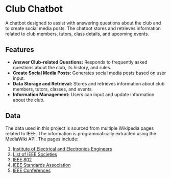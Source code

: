 # Club Chatbot

A chatbot designed to assist with answering questions about the club and to create social media posts. The chatbot stores and retrieves information related to club members, tutors, class details, and upcoming events.

## Features

- **Answer Club-related Questions:** Responds to frequently asked questions about the club, its history, and rules.
- **Create Social Media Posts:** Generates social media posts based on user input.
- **Data Storage and Retrieval:** Stores and retrieves information about club members, tutors, classes, and events.
- **Information Management:** Users can input and update information about the club.

## Data

The data used in this project is sourced from multiple Wikipedia pages related to IEEE. The information is programmatically extracted using the MediaWiki API. The pages include:

1. [Institute of Electrical and Electronics Engineers](https://en.wikipedia.org/wiki/Institute_of_Electrical_and_Electronics_Engineers)
2. [List of IEEE Societies](https://en.wikipedia.org/wiki/List_of_IEEE_societies)
3. [IEEE 802](https://en.wikipedia.org/wiki/IEEE_802)
4. [IEEE Standards Association](https://en.wikipedia.org/wiki/IEEE_Standards_Association)
5. [IEEE Conferences](https://en.wikipedia.org/wiki/Category:IEEE_conferences)
